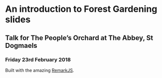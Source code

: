 # An introduction to Forest Gardening slides

## Talk for The People’s Orchard at The Abbey, St Dogmaels

### Friday 23rd February 2018

Built with the amazing [RemarkJS](https://remarkjs.com/). 
